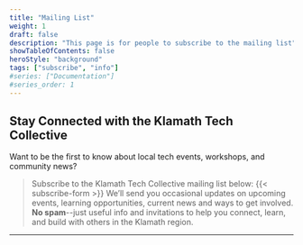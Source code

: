 ```yaml
---
title: "Mailing List"
weight: 1
draft: false
description: "This page is for people to subscribe to the mailing list"
showTableOfContents: false
heroStyle: "background"
tags: ["subscribe", "info"]
#series: ["Documentation"]
#series_order: 1
---
```

## Stay Connected with the Klamath Tech Collective

Want to be the first to know about local tech events, workshops, and community news? 
> Subscribe to the Klamath Tech Collective mailing list below:
{{< subscribe-form >}}
We’ll send you occasional updates on upcoming events, learning opportunities, current news and ways to get involved.  
**No spam**--just useful info and invitations to help you connect, learn, and build with others in the Klamath region.

---

